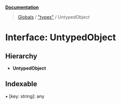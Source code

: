 **[Documentation](../README.md)**

> [Globals](../README.md) / ["types"](../modules/_types_.md) / UntypedObject

# Interface: UntypedObject

## Hierarchy

- **UntypedObject**

## Indexable

▪ [key: string]: any
